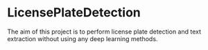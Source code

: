 # LicensePlateDetection
The aim of this project is to perform license plate detection and text extraction without using any deep learning methods.
